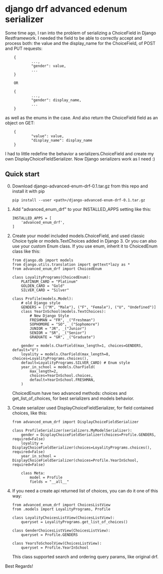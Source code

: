 # django drf advanced edenum serializer

Some time ago, I ran into the problem of serializing a ChoiceField in Django Restframework.
I needed the field to be able to correctly accept and process both: the value and the display_name for the ChoiceField, of POST and PUT requests:

        {
                ...,
                "gender": value,
                ...
        }
        
        OR
        
        {
                ...,
                "gender": display_name,
                ...
        }

as well as the enums in the case. And also return the ChoiceField field as an object on GET:

        {
                "value": value,
                "display_name": display_name
        }

I had to little redefine the behavior a serializers.ChoiceField and create my own DisplayChoiceFieldSerializer. Now Django serializers work as I need :)

## Quick start

0.  Download django-advanced-enum-drf-0.1.tar.gz from this repo and install it with pip
        
        pip install --user <path>/django-advanced-enum-drf-0.1.tar.gz

1.  Add "advanced_enum_drf" to your INSTALLED_APPS setting like this:

        INSTALLED_APPS = [
            'advanced_enum_drf',
        ]

2.  Create your model included models.ChoiceField, and used classic Choice typle
    or models.TextChoices added in Django 3.
    Or you can also use your custom Enum class.
    If you use enum, inherit it to ChoicedEnum class like this:

        from django.db import models
        from django.utils.translation import gettext*lazy as *
        from advanced_enum_drf import ChoicedEnum

        class LoyalityPrograms(ChoicedEnum):
            PLATINUM_CARD = "Platinum"
            GOLDEN_CARD = "Gold"
            SILVER_CARD = "Silver"

        class Profile(models.Model):
            # old Django style
            GENDERS = [("M", "Male"), ("F", "Female"), ("U", "Undefined")]
            class YearInSchool(models.TextChoices):
                # New Django Style
                FRESHMAN = "FR", _("Freshman")
                SOPHOMORE = "SO", _("Sophomore")
                JUNIOR = "JR", _("Junior")
                SENIOR = "SR", _("Senior")
                GRADUATE = "GR", _("Graduate")

            gender = models.CharField(max_length=1, choices=GENDERS, default="U")
            loyality = models.CharField(max_length=8, choices=LoyalityPrograms.choices(),
            default=LoyalityPrograms.SILVER_CARD) # Enum style
            year_in_school = models.CharField(
                max_length=2,
                choices=YearInSchool.choices,
                default=YearInSchool.FRESHMAN,
            )

    ChoicedEnum have two advanced methods: choices and get_list_of_choices, for best serializers and models behavior.

3.  Create serializer used DisplayChoiceFieldSerializer, for field contained choices,
    like this:

        from advanced_enum_drf import DisplayChoiceFieldSerializer

        class ProfileSerializer(serializers.MyModelSerializer):
            gender = DisplayChoiceFieldSerializer(choices=Profile.GENDERS, required=False)
            loyality = DisplayChoiceFieldSerializer(choices=LoyalityPrograms.choices(), required=False)
            year_in_school = DisplayChoiceFieldSerializer(choices=Profile.YearInSchool, required=False)

            class Meta:
                model = Profile
                fields = "__all__"

4.  If you need a create api returned list of choices, you can do it one of this way:

        from advanced_enum_drf import ChoicesListView
        from .models import LoyalityPrograms, Profile

        class LoyalityChoicesListView(ChoicesListView):
            queryset = LoyalityPrograms.get_list_of_choices()

        class GenderChoicesListView(ChoicesListView):
            queryset = Profile.GENDERS

        class YearsToSchoolView(ChoicesListView):
            queryset = Profile.YearInSchool

    This class supported search and ordering query params, like original drf.

Best Regards!

